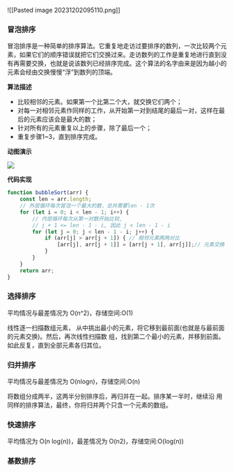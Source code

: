 ![[Pasted image 20231202095110.png]]
### 冒泡排序

冒泡排序是一种简单的排序算法。它重复地走访过要排序的数列，一次比较两个元素，如果它们的顺序错误就把它们交换过来。走访数列的工作是重复地进行直到没有再需要交换，也就是说该数列已经排序完成。这个算法的名字由来是因为越小的元素会经由交换慢慢“浮”到数列的顶端。

**算法描述**

- 比较相邻的元素。如果第一个比第二个大，就交换它们两个；
- 对每一对相邻元素作同样的工作，从开始第一对到结尾的最后一对，这样在最后的元素应该会是最大的数；
- 针对所有的元素重复以上的步骤，除了最后一个；
- 重复步骤1~3，直到排序完成。

**动图演示**

![](https://www.xiabingbao.com/upload/bubblesort.gif)

**代码实现**

```js
function bubbleSort(arr) {
    const len = arr.length;
    // 外层循环每次冒泡一个最大的数，总共需要len - 1次
    for (let i = 0; i < len - 1; i++) {
	    // 内层循环每次从第一对数开始比较, 
	    // j + 1 <= len - 1 - i, 因此 j < len - 1 - i
        for (let j = 0; j < len - 1 - i; j++) {
            if (arr[j] > arr[j + 1]) { // 相邻元素两两对比
	            [arr[j], arr[j + 1]] = [arr[j + 1], arr[j]];// 元素交换
            }
        }
    }
    return arr;
}
```

### 选择排序

平均情况与最差情况为 O(n^2)，存储空间:O(1)

线性逐一扫描数组元素， 从中挑出最小的元素，将它移到最前面(也就是与最前面的元素交换)。然后，再次线性扫描数 组，找到第二个最小的元素，并移到前面。如此反复，直到全部元素各归其位。

### 归并排序

平均情况与最差情况为 O(nlogn)，存储空间:O(n)

将数组分成两半，这两半分别排序后，再归并在一起。排序某一半时，继续沿 用同样的排序算法，最终，你将归并两个只含一个元素的数组。

### 快速排序

平均情况为 O(n log(n))，最差情况为 O(n2)，存储空间:O(log(n))

### 基数排序


